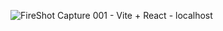 ![FireShot Capture 001 - Vite + React - localhost](https://github.com/user-attachments/assets/21276d84-1ec0-4489-9f98-ea0f60891bf3)
